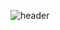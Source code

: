![header](https://capsule-render.vercel.app/api?type=waving&color=timeAuto&height=300&section=header&text=🥗오늘의%20메뉴🥘&fontSize=70&animation=fadeIn&fontAlignY=38&desc=미%20정&descAlignY=58&descAlign=50&descSize=30)

<!-- ### [📑 메뉴 상세페이지](boj.kr/16236)

### [🍱 요리](./dish)

### [📖 레시피](./recipe) -->
